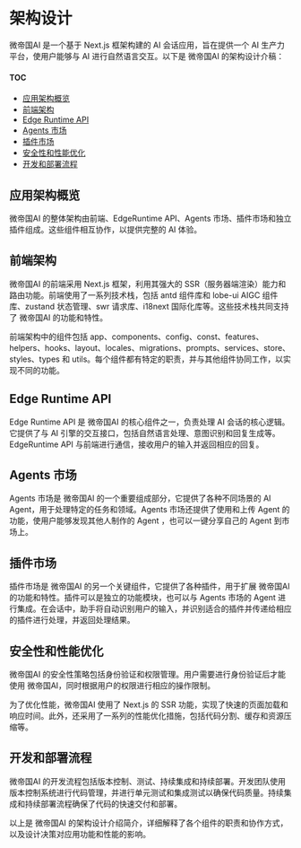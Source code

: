 # 架构设计

微帝国AI 是一个基于 Next.js 框架构建的 AI 会话应用，旨在提供一个 AI 生产力平台，使用户能够与 AI 进行自然语言交互。以下是 微帝国AI 的架构设计介稿：

#### TOC

- [应用架构概览](#应用架构概览)
- [前端架构](#前端架构)
- [Edge Runtime API](#edge-runtime-api)
- [Agents 市场](#agents-市场)
- [插件市场](#插件市场)
- [安全性和性能优化](#安全性和性能优化)
- [开发和部署流程](#开发和部署流程)

## 应用架构概览

微帝国AI 的整体架构由前端、EdgeRuntime API、Agents 市场、插件市场和独立插件组成。这些组件相互协作，以提供完整的 AI 体验。

## 前端架构

微帝国AI 的前端采用 Next.js 框架，利用其强大的 SSR（服务器端渲染）能力和路由功能。前端使用了一系列技术栈，包括 antd 组件库和 lobe-ui AIGC 组件库、zustand 状态管理、swr 请求库、i18next 国际化库等。这些技术栈共同支持了 微帝国AI 的功能和特性。

前端架构中的组件包括 app、components、config、const、features、helpers、hooks、layout、locales、migrations、prompts、services、store、styles、types 和 utils。每个组件都有特定的职责，并与其他组件协同工作，以实现不同的功能。

## Edge Runtime API

Edge Runtime API 是 微帝国AI 的核心组件之一，负责处理 AI 会话的核心逻辑。它提供了与 AI 引擎的交互接口，包括自然语言处理、意图识别和回复生成等。EdgeRuntime API 与前端进行通信，接收用户的输入并返回相应的回复。

## Agents 市场

Agents 市场是 微帝国AI 的一个重要组成部分，它提供了各种不同场景的 AI Agent，用于处理特定的任务和领域。Agents 市场还提供了使用和上传 Agent 的功能，使用户能够发现其他人制作的 Agent ，也可以一键分享自己的 Agent 到市场上。

## 插件市场

插件市场是 微帝国AI 的另一个关键组件，它提供了各种插件，用于扩展 微帝国AI 的功能和特性。插件可以是独立的功能模块，也可以与 Agents 市场的 Agent 进行集成。在会话中，助手将自动识别用户的输入，并识别适合的插件并传递给相应的插件进行处理，并返回处理结果。

## 安全性和性能优化

微帝国AI 的安全性策略包括身份验证和权限管理。用户需要进行身份验证后才能使用 微帝国AI，同时根据用户的权限进行相应的操作限制。

为了优化性能，微帝国AI 使用了 Next.js 的 SSR 功能，实现了快速的页面加载和响应时间。此外，还采用了一系列的性能优化措施，包括代码分割、缓存和资源压缩等。

## 开发和部署流程

微帝国AI 的开发流程包括版本控制、测试、持续集成和持续部署。开发团队使用版本控制系统进行代码管理，并进行单元测试和集成测试以确保代码质量。持续集成和持续部署流程确保了代码的快速交付和部署。

以上是 微帝国AI 的架构设计介绍简介，详细解释了各个组件的职责和协作方式，以及设计决策对应用功能和性能的影响。
